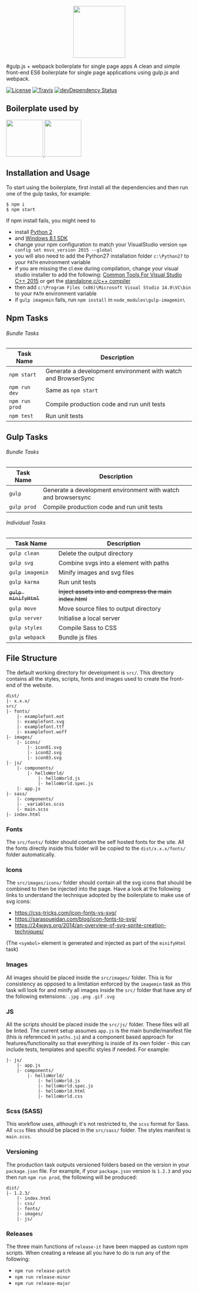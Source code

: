 <p align="center">
    <img width="141" src="http://antonsamper.github.io/gulp-webpack-boilerplate/images/logo-gulp-webpack-pink-fed4617544.svg" />
</p>
#gulp.js + webpack boilerplate for single page apps
A clean and simple front-end ES6 boilerplate for single page applications using gulp.js and webpack.

[![License](https://img.shields.io/github/license/mashape/apistatus.svg)](https://github.com/antonsamper/gulp-webpack-boilerplate/blob/master/LICENSE)
[![Travis](https://img.shields.io/travis/antonsamper/gulp-webpack-boilerplate.svg)](https://travis-ci.org/antonsamper/gulp-webpack-boilerplate)
[![devDependency Status](https://david-dm.org/antonsamper/gulp-webpack-boilerplate/dev-status.svg)](https://david-dm.org/antonsamper/gulp-webpack-boilerplate#info=devDependencies)

## Boilerplate used by
<p>
  <a href="http://signagerocket.com/">
    <img height="100" width="100" src="https://raw.githubusercontent.com/antonsamper/gulp-webpack-boilerplate/master/src/images/logo-signagerocket.png">
  </a>
  <a href="http://www.nowtv.com/">
    <img height="100" width="100" src="https://raw.githubusercontent.com/antonsamper/gulp-webpack-boilerplate/master/src/images/logo-nowtv.png">
  </a>
</p>

## Installation and Usage
To start using the boilerplate, first install all the dependencies and then run one of the gulp tasks, for example:

 ```
 $ npm i
 $ npm start
 ```

If npm install fails, you might need to  

- install [Python 2](https://www.python.org/downloads/release/python-2714/ "Python 2 installers")
- and [Windows 8.1 SDK](https://developer.microsoft.com/en-us/windows/downloads/windows-8-1-sdk "Windows 8.1 SDK")
- change your npm configuration to match your VisualStudio version
`npm config set msvs_version 2015 --global`
- you will also need to add the Python27 installation folder `c:\Python27` to your `PATH` environment variable 
- if you are missing the cl.exe during compilation, change your visual studio installer to add the following: 
[Common Tools For Visual Studio C++ 2015](http://prntscr.com/hyht76) or get the 
[standalone c/c++ compiler](https://blogs.msdn.microsoft.com/vcblog/2015/11/02/announcing-visual-c-build-tools-2015-standalone-c-tools-for-build-environments/)
- then add `c:\Program Files (x86)\Microsoft Visual Studio 14.0\VC\bin` to your `PATH` environment variable
- if `gulp imagemin` fails, run `npm install` in `node_modules\gulp-imagemin\` 

## Npm Tasks

###### Bundle Tasks

Task Name         | Description
----------------- | ---------------------------------------------------------------------
`npm start`       | Generate a development environment with watch and BrowserSync
`npm run dev`     | Same as `npm start`
`npm run prod`    | Compile production code and run unit tests
`npm test`        | Run unit tests

## Gulp Tasks

###### Bundle Tasks

Task Name         | Description
----------------- | ---------------------------------------------------------------------
`gulp`            | Generate a development environment with watch and browsersync
`gulp prod`       | Compile production code and run unit tests

###### Individual Tasks

Task Name         | Description
----------------- | ----------------------------------------------------
`gulp clean`      | Delete the output directory
`gulp svg`        | Combine svgs into a <symbol> element with paths
`gulp imagemin`   | Minify images and svg files
`gulp karma`      | Run unit tests
~~`gulp minifyHtml`~~ | ~~Inject assets into and compress the main index.html~~
`gulp move`       | Move source files to output directory
`gulp server`     | Initialise a local server
`gulp styles`     | Compile Sass to CSS
`gulp webpack`    | Bundle js files


## File Structure
The default working directory for development is `src/`. This directory contains all the styles, scripts, fonts and 
images used to create the front-end of the website.

```
dist/
|- x.x.x/
src/
|- fonts/
	|- examplefont.eot
	|- examplefont.svg
	|- examplefont.ttf
	|- examplefont.woff
|- images/
	|- icons/
        |- icon01.svg
        |- icon02.svg
        |- icon03.svg
|- js/
	|- components/
		|- helloWorld/
			|- helloWorld.js
			|- helloWorld.spec.js
	|- app.js
|- sass/
	|- components/
	|- _variables.scss
	|- main.scss
|- index.html 
```

### Fonts
The `src/fonts/` folder should contain the self hosted fonts for the site. All the fonts directly inside this folder 
will be copied to the `dist/x.x.x/fonts/` folder automatically.

### Icons
The `src/images/icons/` folder should contain all the svg icons that should be combined to then be injected into 
the page. Have a look at the following links to understand the technique adopted by the boilerplate to make use of 
svg icons:

* https://css-tricks.com/icon-fonts-vs-svg/
* https://sarasoueidan.com/blog/icon-fonts-to-svg/
* https://24ways.org/2014/an-overview-of-svg-sprite-creation-techniques/

(The `<symbol>` element is generated and injected as part of the `minifyHtml` task)

### Images
All images should be placed inside the `src/images/` folder. This is for consistency as opposed to a limitation 
enforced by the `imagemin` task as this task will look for and minify all images inside the `src/` folder that have 
any of the following extensions: `.jpg` `.png` `.gif` `.svg`

### JS
All the scripts should be placed inside the `src/js/` folder. These files will all be linted. The current setup assumes 
`app.js` is the main bundle/manifest file (this is referenced in `paths.js`) and a component based approach for 
features/functionality so that everything is inside of its own folder - this can include 
tests, templates and specific styles if needed. 
For example:

```
|- js/
    |- app.js
	|- components/
		|- helloWorld/
			|- helloWorld.js
			|- helloWorld.spec.js
			|- helloWorld.html
			|- helloWorld.css
```

### Scss (SASS)
This workflow uses, although it's not restricted to, the `scss` format for Sass. All `scss` files should be placed in 
the `src/sass/` folder. The styles manifest is `main.scss`.

### Versioning
The production task outputs versioned folders based on the version in your `package.json` file. For example, if your 
`package.json` version is `1.2.3` and you then run `npm run prod`, the following will be produced:
```
dist/
|- 1.2.3/
	|- index.html
    |- css/
    |- fonts/
    |- images/
    |- js/
```

### Releases
The three main functions of `release-it` have been mapped as custom npm scripts. When creating a release all you have 
to do is run any of the following:
 *  `npm run release-patch`
 *  `npm run release-minor`
 *  `npm run release-major`
